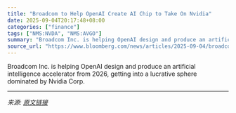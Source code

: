 ```yaml
---
title: "Broadcom to Help OpenAI Create AI Chip to Take On Nvidia"
date: 2025-09-04T20:17:48+08:00
categories: ["finance"]
tags: ["NMS:NVDA", "NMS:AVGO"]
summary: "Broadcom Inc. is helping OpenAI design and produce an artificial intelligence accelerator from 2026, getting into a lucrative sphere dominated by Nvidia Corp."
source_url: "https://www.bloomberg.com/news/articles/2025-09-04/broadcom-gives-upbeat-forecast-in-sign-ai-demand-remains-strong"
---
```


Broadcom Inc. is helping OpenAI design and produce an artificial intelligence accelerator from 2026, getting into a lucrative sphere dominated by Nvidia Corp.

---

*来源: [原文链接](https://www.bloomberg.com/news/articles/2025-09-04/broadcom-gives-upbeat-forecast-in-sign-ai-demand-remains-strong)*
